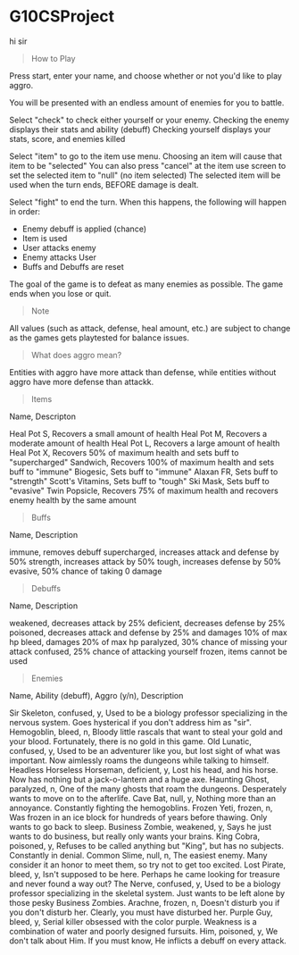 # G10CSProject
hi sir

 > How to Play

Press start, enter your name, and choose whether or not you'd like to play aggro.

You will be presented with an endless amount of enemies for you to battle.

Select "check" to check either yourself or your enemy.
Checking the enemy displays their stats and ability (debuff)
Checking yourself displays your stats, score, and enemies killed

Select "item" to go to the item use menu.
Choosing an item will cause that item to be "selected"
You can also press "cancel" at the item use screen to set the selected item to "null" (no item selected)
The selected item will be used when the turn ends, BEFORE damage is dealt.

Select "fight" to end the turn. When this happens, the following will happen in order:
- Enemy debuff is applied (chance)
- Item is used
- User attacks enemy
- Enemy attacks User
- Buffs and Debuffs are reset

The goal of the game is to defeat as many enemies as possible. The game ends when you lose or quit.

 > Note

All values (such as attack, defense, heal amount, etc.) are subject to change as the games gets playtested for balance issues.

 > What does aggro mean?

Entities with aggro have more attack than defense, while entities without aggro have more defense than attackk.

 > Items

Name, Descripton

Heal Pot S, Recovers a small amount of health
Heal Pot M, Recovers a moderate amount of health
Heal Pot L, Recovers a large amount of health
Heal Pot X, Recovers 50% of maximum health and sets buff to "supercharged"
Sandwich, Recovers 100% of maximum health and sets buff to "immune"
Biogesic, Sets buff to "immune"
Alaxan FR, Sets buff to "strength"
Scott's Vitamins, Sets buff to "tough"
Ski Mask, Sets buff to "evasive"
Twin Popsicle, Recovers 75% of maximum health and recovers enemy health by the same amount

 > Buffs

Name, Description

immune, removes debuff
supercharged, increases attack and defense by 50%
strength, increases attack by 50%
tough, increases defense by 50%
evasive, 50% chance of taking 0 damage

 > Debuffs

Name, Description

weakened, decreases attack by 25%
deficient, decreases defense by 25%
poisoned, decreases attack and defense by 25% and damages 10% of max hp
bleed, damages 20% of max hp
paralyzed, 30% chance of missing your attack
confused, 25% chance of attacking yourself
frozen, items cannot be used

 > Enemies

Name, Ability (debuff), Aggro (y/n), Description

Sir Skeleton, confused, y, Used to be a biology professor specializing in the nervous system. Goes hysterical if you don't address him as "sir".
Hemogoblin, bleed, n, Bloody little rascals that want to steal your gold and your blood. Fortunately, there is no gold in this game.
Old Lunatic, confused, y, Used to be an adventurer like you, but lost sight of what was important. Now aimlessly roams the dungeons while talking to himself.
Headless Horseless Horseman, deficient, y, Lost his head, and his horse. Now has nothing but a jack-o-lantern and a huge axe.
Haunting Ghost, paralyzed, n, One of the many ghosts that roam the dungeons. Desperately wants to move on to the afterlife.
Cave Bat, null, y, Nothing more than an annoyance. Constantly fighting the hemogoblins.
Frozen Yeti, frozen, n, Was frozen in an ice block for hundreds of years before thawing. Only wants to go back to sleep.
Business Zombie, weakened, y, Says he just wants to do business, but really only wants your brains.
King Cobra, poisoned, y, Refuses to be called anything but "King", but has no subjects. Constantly in denial.
Common Slime, null, n, The easiest enemy. Many consider it an honor to meet them, so try not to get too excited.
Lost Pirate, bleed, y, Isn't supposed to be here. Perhaps he came looking for treasure and never found a way out?
The Nerve, confused, y, Used to be a biology professor specializing in the skeletal system. Just wants to be left alone by those pesky Business Zombies.
Arachne, frozen, n, Doesn't disturb you if you don't disturb her. Clearly, you must have disturbed her.
Purple Guy, bleed, y, Serial killer obsessed with the color purple. Weakness is a combination of water and poorly designed fursuits.
Him, poisoned, y, We don't talk about Him. If you must know, He inflicts a debuff on every attack.
